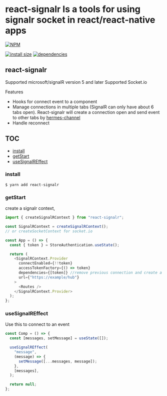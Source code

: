 # react-signalr Is a tools for using signalr socket in react/react-native apps

[![NPM](https://nodei.co/npm/react-signalr.png)](https://nodei.co/npm/react-signalr/)

[![install size](https://packagephobia.now.sh/badge?p=react-signalr)](https://packagephobia.now.sh/result?p=react-signalr) [![dependencies](https://david-dm.org/hosseinmd/react-signalr.svg)](https://david-dm.org/hosseinmd/react-signalr.svg)

## react-signalr

Supported microsoft/signalR version 5 and later
Supported Socket.io

Features

- Hooks for connect event to a component
- Manage connections in multiple tabs (SignalR can only have about 6 tabs open). React-signalr will create a connection open and send event to other tabs by [hermes-channel](https://github.com/hosseinmd/hermes)
- Handle reconnect

## TOC

- [install](#install)
- [getStart](#getStart)
- [useSignalREffect](#useSignalREffect)

### install

`$ yarn add react-signalr`

### getStart

create a signalr context,

```js
import { createSignalRContext } from "react-signalr";

const SignalRContext = createSignalRContext();
// or createSocketContext for socket.io

const App = () => {
  const { token } = StoreAuthentication.useState();

  return (
    <SignalRContext.Provider
      connectEnabled={!!token}
      accessTokenFactory={() => token}
      dependencies={[token]} //remove previous connection and create a new connection if changed
      url={"https://example/hub"}
    >
      <Routes />
    </SignalRContext.Provider>
  );
};
```

### useSignalREffect

Use this to connect to an event

```js
const Comp = () => {
  const [messages, setMessage] = useState([]);

  useSignalREffect(
    "message",
    (message) => {
      setMessage([...messages, message]);
    },
    [messages],
  );

  return null;
};
```
